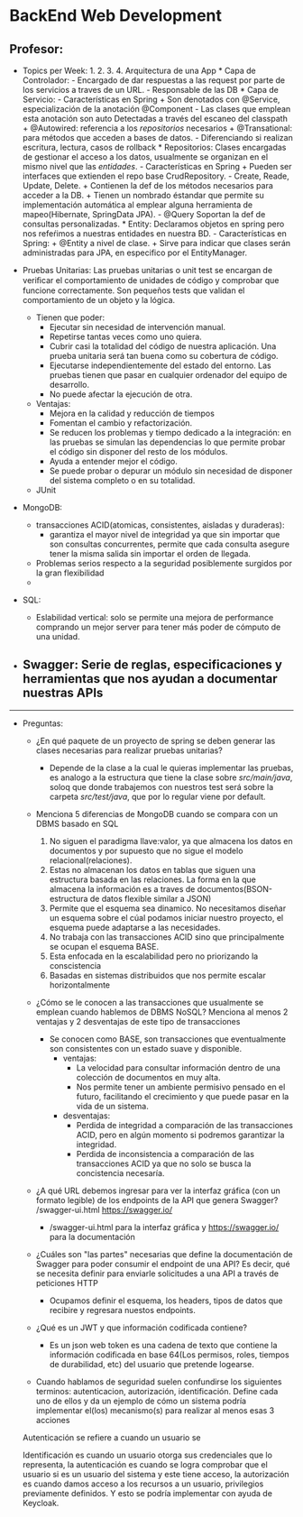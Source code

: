 # BackEnd Web Development
## Profesor: 


* Topics per Week:
	1.
	2.
	3.
	4. Arquitectura de una App
		* Capa de Controlador:
			- Encargado de dar respuestas a las request por parte de los servicios a traves de un URL.
			- Responsable de las DB
		* Capa de Servicio:
			- Características en Spring
				+ Son denotados con @Service, especialización de la anotación @Component
					- Las clases que emplean esta anotación son auto Detectadas a través del escaneo del classpath
				+ @Autowired: referencia a los *repositorios* necesarios
				+ @Transational: para métodos que acceden a bases de datos.
					- Diferenciando si realizan escritura, lectura, casos de rollback
		* Repositorios: Clases encargadas de gestionar el acceso a los datos, usualmente se organizan en el mismo nivel que las *entidades*.
			- Características en Spring
				+ Pueden ser interfaces que extienden el repo base CrudRepository.
					- Create, Reade, Update, Delete.
				+ Contienen la def de los métodos necesarios para acceder a la DB.
				+ Tienen un nombrado éstandar que permite su implementación automática al emplear alguna herramienta de mapeo(Hibernate, SpringData JPA).
					- @Query Soportan la def de consultas personalizadas.
		* Entity: Declaramos objetos en spring pero nos refeŕimos a nuestras entidades en nuestra BD.
			- Características en Spring:
				+ @Entity a nivel de clase.
					+ Sirve para indicar que clases serán administradas para JPA, en especifico por el EntityManager.

* Pruebas Unitarias: Las pruebas unitarias o unit test se encargan de veriﬁcar el comportamiento de unidades de código y comprobar que funcione correctamente. Son pequeños tests que validan el comportamiento de un objeto y la lógica.
	- Tienen que poder: 
		+ Ejecutar sin necesidad de intervención manual.
		+ Repetirse tantas veces como uno quiera. 
		+ Cubrir casi la totalidad del código de nuestra aplicación. Una prueba unitaria será tan buena como su cobertura de código.
		+ Ejecutarse independientemente del estado del entorno. Las pruebas tienen que pasar en cualquier ordenador del equipo de desarrollo.
		+ No puede afectar la ejecución de otra. 
	- Ventajas:
		+ Mejora en la calidad y reducción de tiempos
		+ Fomentan el cambio y refactorización.
		+ Se reducen los problemas y tiempo dedicado a la integración: en las pruebas se simulan las dependencias lo que permite probar el código sin disponer del resto de los módulos. 
		- Ayuda a entender mejor el código.
		- Se puede probar o depurar un módulo sin necesidad de disponer del sistema completo o en su totalidad.
	- JUnit
* MongoDB: 
	- transacciones ACID(atomicas, consistentes, aisladas y duraderas):
		- garantiza el mayor nivel de integridad ya que sin importar que son consultas concurrentes,  permite que cada consulta asegure tener la misma salida sin importar el orden de llegada.
	- Problemas serios respecto a la seguridad posiblemente surgidos por la gran flexibilidad
	- 
* SQL:
	- Eslabilidad vertical: solo se permite una mejora de performance comprando un mejor server para tener más poder de cómputo de una unidad.

* Swagger: Serie de reglas, especificaciones y herramientas que nos ayudan a documentar nuestras APIs
	- 
---
* Preguntas: 
	- ¿En qué paquete de un proyecto de spring se deben generar las clases necesarias para realizar pruebas unitarias?
		+ Depende de la clase a la cual le quieras implementar las pruebas, es analogo a la estructura que tiene la clase sobre *src/main/java*, soloq que donde trabajemos con nuestros test será sobre la carpeta *src/test/java*, que por lo regular viene por default.

	- Menciona 5 diferencias de MongoDB cuando se compara con un DBMS basado en SQL
		
		1. No siguen el paradigma llave:valor, ya que almacena los datos en documentos y por supuesto que no sigue el modelo relacional(relaciones).
		2. Estas no almacenan los datos en tablas que siguen una estructura basada en las relaciones. La forma en la que almacena la información es a traves de documentos(BSON-estructura de datos flexible similar a JSON)
		3. Permite que el esquema sea dinamico. No necesitamos diseñar un esquema sobre el cúal podamos iniciar nuestro proyecto, el esquema puede adaptarse a las necesidades.
		4. No trabaja con las transacciones ACID sino que principalmente se ocupan el esquema BASE. 
		5. Esta enfocada en la escalabilidad pero no priorizando la conscistencia
		6. Basadas en sistemas distribuidos que nos permite escalar horizontalmente


	- ¿Cómo se le conocen a las transacciones que usualmente se emplean cuando hablemos de DBMS NoSQL? Menciona al menos 2 ventajas y 2 desventajas de este tipo de transacciones
		- Se conocen como BASE, son transacciones que eventualmente son consistentes con un estado suave y disponible.
			- ventajas:
				- La velocidad para consultar información dentro de una colección de documentos en muy alta.
				- Nos permite tener un ambiente permisivo pensado en el futuro, facilitando el crecimiento y que puede pasar en la vida de un sistema.
			- desventajas:
				- Perdida de integridad a comparación de las transacciones ACID, pero en algún momento si podremos garantizar la integridad. 	
				- Perdida de inconsistencia a comparación de las transacciones ACID ya que no solo se busca la concistencia necesaría.
	
	- ¿A qué URL debemos ingresar para ver la interfaz gráfica (con un formato legible) de los endpoints de la API que genera Swagger? /swagger-ui.html https://swagger.io/
		- /swagger-ui.html para la interfaz gráfica y https://swagger.io/ para la documentación

	- ¿Cuáles son "las partes" necesarias que define la documentación de Swagger para poder consumir el endpoint de una API? Es decir, qué se necesita definir para enviarle solicitudes a una API a través de peticiones HTTP

		- Ocupamos definir el esquema, los headers, tipos de datos que recibire y regresara nuestos endpoints. 

	- ¿Qué es un JWT y que información codificada contiene? 
		- Es un json web token es una cadena de texto que contiene la información codificada en base 64(Los permisos, roles, tiempos de durabilidad, etc) del usuario que pretende logearse.

	- Cuando hablamos de seguridad suelen confundirse los siguientes terminos: autenticacion, autorización, identificación. Define cada uno de ellos y da un ejemplo de cómo un sistema podría implementar el(los) mecanismo(s) para realizar al menos esas 3 acciones

	Autenticación se refiere a cuando un usuario se

	Identificación es cuando un usuario otorga sus credenciales que lo representa, la autenticación es cuando se logra comprobar que el usuario si es un usuario del sistema y este tiene acceso, la autorización es cuando damos acceso a los recursos a un usuario, privilegios previamente definidos. Y esto se podría implementar con ayuda de Keycloak.
